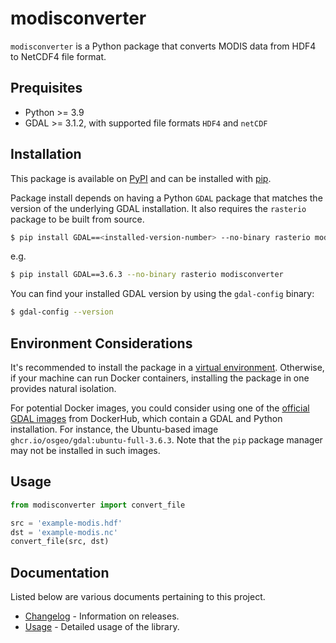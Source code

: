 # modisconverter

`modisconverter` is a Python package that converts MODIS data from HDF4 to NetCDF4 file format.

## Prequisites

- Python >= 3.9
- GDAL >= 3.1.2, with supported file formats `HDF4` and `netCDF`

## Installation

This package is available on [PyPI](https://pypi.org/project/modisconverter/) and can be installed with [pip](https://pip.pypa.io/en/stable/user_guide/).

Package install depends on having a Python `GDAL` package that matches the version of the underlying GDAL installation. It also requires the `rasterio` package to be built from source.

```bash
$ pip install GDAL==<installed-version-number> --no-binary rasterio modisconverter
```

e.g.

```bash
$ pip install GDAL==3.6.3 --no-binary rasterio modisconverter
```

You can find your installed GDAL version by using the `gdal-config` binary:

```bash
$ gdal-config --version
```

## Environment Considerations

It's recommended to install the package in a [virtual environment](https://packaging.python.org/en/latest/guides/installing-using-pip-and-virtual-environments/). Otherwise, if your machine can run Docker containers, installing the package in one provides natural isolation.

For potential Docker images, you could consider using one of the [official GDAL images](https://hub.docker.com/r/osgeo/gdal/tags) from DockerHub, which contain a GDAL and Python installation.  For instance, the Ubuntu-based image `ghcr.io/osgeo/gdal:ubuntu-full-3.6.3`.  Note that the `pip` package manager may not be installed in such images.

## Usage

```python
from modisconverter import convert_file

src = 'example-modis.hdf'
dst = 'example-modis.nc'
convert_file(src, dst)
```

## Documentation

Listed below are various documents pertaining to this project.

- [Changelog](CHANGELOG.md) - Information on releases.
- [Usage](docs/USAGE.md) - Detailed usage of the library.
